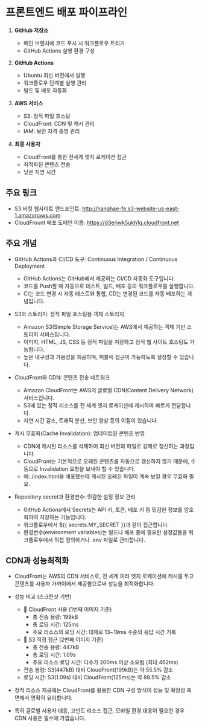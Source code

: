 # 프론트엔드 배포 파이프라인

1. **GitHub 저장소**
   - 메인 브랜치에 코드 푸시 시 워크플로우 트리거
   - GitHub Actions 실행 환경 구성

2. **GitHub Actions**
   - Ubuntu 최신 버전에서 실행
   - 워크플로우 단계별 실행 관리
   - 빌드 및 배포 자동화

3. **AWS 서비스**
   - S3: 정적 파일 호스팅
   - CloudFront: CDN 및 캐시 관리
   - IAM: 보안 자격 증명 관리

4. **최종 사용자**
   - CloudFront를 통한 전세계 엣지 로케이션 접근
   - 최적화된 콘텐츠 전송
   - 낮은 지연 시간 


## 주요 링크

- S3 버킷 웹사이트 엔드포인트: http://hanghae-fe.s3-website-us-east-1.amazonaws.com
- CloudFrount 배포 도메인 이름: https://d3eriwk5ukh1q.cloudfront.net

## 주요 개념

- GitHub Actions과 CI/CD 도구: Continuous Integration / Continuous Deployment
	- GitHub Actions는 GitHub에서 제공하는 CI/CD 자동화 도구입니다.
	- 코드를 Push할 때 자동으로 테스트, 빌드, 배포 등의 워크플로우를 실행합니다.
	- CI는 코드 변경 시 자동 테스트와 통합, CD는 변경된 코드를 자동 배포하는 개념입니다.

- S3와 스토리지: 정적 파일 호스팅용 객체 스토리지
  - Amazon S3(Simple Storage Service)는 AWS에서 제공하는 객체 기반 스토리지 서비스입니다.
  - 이미지, HTML, JS, CSS 등 정적 파일을 저장하고 정적 웹 사이트 호스팅도 가능합니다.
  - 높은 내구성과 가용성을 제공하며, 퍼블릭 접근이 가능하도록 설정할 수 있습니다.

- CloudFront와 CDN: 콘텐츠 전송 네트워크
  - Amazon CloudFront는 AWS의 글로벌 CDN(Content Delivery Network) 서비스입니다.
  - S3에 있는 정적 리소스를 전 세계 엣지 로케이션에 캐시하여 빠르게 전달합니다.
  - 지연 시간 감소, 트래픽 분산, 보안 향상 등의 이점이 있습니다.

- 캐시 무효화(Cache Invalidation): 업데이트된 콘텐츠 반영
  - CDN에 캐시된 리소스를 삭제하여 최신 버전의 파일로 강제로 갱신하는 과정입니다.
  - CloudFront는 기본적으로 오래된 콘텐츠를 자동으로 갱신하지 않기 때문에, 수동으로 Invalidation 요청을 보내야 할 수 있습니다.
  - 예: /index.html을 배포했는데 캐시된 오래된 파일이 계속 보일 경우 무효화 필요.

- Repository secret과 환경변수: 민감한 설정 정보 관리
  - GitHub Actions에서 Secrets는 API 키, 토큰, 배포 키 등 민감한 정보를 암호화하여 저장하는 기능입니다.
  - 워크플로우에서 ${{ secrets.MY_SECRET }}과 같이 접근합니다.
  - 환경변수(environment variables)는 빌드나 배포 중에 필요한 설정값들을 워크플로우에서 직접 정의하거나 .env 파일로 관리합니다.

## CDN과 성능최적화

- CloudFront는 AWS의 CDN 서비스로, 전 세계 여러 엣지 로케이션에 캐시를 두고 콘텐츠를 사용자 가까이에서 제공함으로써 성능을 최적화합니다.

- 성능 비교 (스크린샷 기반)

  - 📁 CloudFront 사용 (1번째 이미지 기준)
    - 총 전송 용량: 199kB
    - 총 로딩 시간: 125ms
    - 주요 리소스의 로딩 시간: 대체로 13~19ms 수준의 응답 시간 기록
  - 📁 S3 직접 접근 (2번째 이미지 기준)
    - 총 전송 용량: 447kB
    - 총 로딩 시간: 1.09s
    - 주요 리소스 로딩 시간: 다수가 200ms 이상 소요됨 (최대 462ms)
  - 전송 용량: S3(447kB) 대비 CloudFront(199kB)는 약 55.5% 감소
  - 로딩 시간: S3(1.09s) 대비 CloudFront(125ms)는 약 88.5% 감소

- 정적 리소스 제공에는 CloudFront를 활용한 CDN 구성 방식이 성능 및 확장성 측면에서 명확히 유리합니다.
- 특히 글로벌 사용자 대응, 고빈도 리소스 접근, 모바일 환경 대응이 필요한 경우 CDN 사용은 필수에 가깝습니다.

